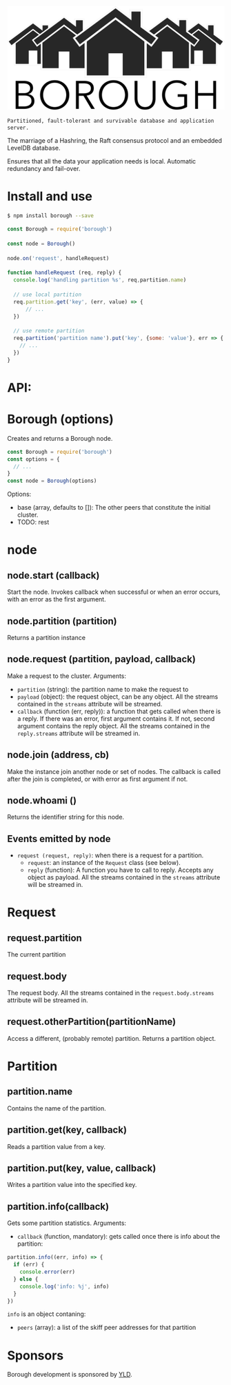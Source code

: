 ![Borough](borough.png)

    Partitioned, fault-tolerant and survivable database and application server.

The marriage of a Hashring, the Raft consensus protocol and an embedded LevelDB database.

Ensures that all the data your application needs is local. Automatic redundancy and fail-over.

# Install and use

```bash
$ npm install borough --save
```

```javascript
const Borough = require('borough')

const node = Borough()

node.on('request', handleRequest)

function handleRequest (req, reply) {
  console.log('handling partition %s', req,partition.name)

  // use local partition
  req.partition.get('key', (err, value) => {
      // ...
  })

  // use remote partition
  req.partition('partition name').put('key', {some: 'value'}, err => {
    // ...
  })
}
```

# API:

# Borough (options)

Creates and returns a Borough node.

```javascript
const Borough = require('borough')
const options = {
  // ...
}
const node = Borough(options)
```

Options:

* base (array, defaults to []): The other peers that constitute the initial cluster.
* TODO: rest

# node

## node.start (callback)

Start the node. Invokes callback when successful or when an error occurs, with an error as the first argument.

## node.partition (partition)

Returns a partition instance

## node.request (partition, payload, callback)

Make a request to the cluster. Arguments:

* `partition` (string): the partition name to make the request to
* `payload` (object): the request object, can be any object. All the streams contained in the `streams` attribute will be streamed.
* `callback` (function (err, reply)): a function that gets called when there is a reply. If there was an error, first argument contains it. If not, second argument contains the reply object. All the streams contained in the `reply.streams` attribute will be streamed in.

## node.join (address, cb)

Make the instance join another node or set of nodes. The callback is called after the join is completed, or with error as first argument if not.

## node.whoami ()

Returns the identifier string for this node.

## Events emitted by node

* `request (request, reply)`: when there is a request for a partition.
  * `request`: an instance of the `Request` class (see below).
  * `reply` (function): A function you have to call to reply. Accepts any object as payload. All the streams contained in the `streams` attribute will be streamed in.

# Request

## request.partition

The current partition

## request.body

The request body. All the streams contained in the `request.body.streams` attribute will be streamed in.

## request.otherPartition(partitionName)

Access a different, (probably remote) partition. Returns a partition object.

# Partition

## partition.name

Contains the name of the partition.

## partition.get(key, callback)

Reads a partition value from a key.

## partition.put(key, value, callback)

Writes a partition value into the specified key.

## partition.info(callback)

Gets some partition statistics. Arguments:

* `callback` (function, mandatory): gets called once there is info about the partition:

```js
partition.info((err, info) => {
  if (err) {
    console.error(err)
  } else {
    console.log('info: %j', info)
  }
})
```

`info` is an object contaning:

* `peers` (array): a list of the skiff peer addresses for that partition

# Sponsors

Borough development is sponsored by [YLD](https://www.yld.io).

